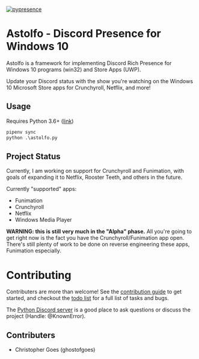 
[![pypresence](https://img.shields.io/badge/using-pypresence-00bb88.svg?style=for-the-badge&logo=discord&logoWidth=20)](https://github.com/qwertyquerty/pypresence)


# Astolfo - Discord Presence for Windows 10
Astolfo is a framework for implementing Discord Rich Presence for
Windows 10 programs (win32) and Store Apps (UWP).

Update your Discord status with the show you're watching on the Windows 10
Microsoft Store apps for Crunchyroll, Netflix, and more!


## Usage
Requires Python 3.6+ ([link](https://www.python.org/downloads/release/python-370/))
```cmd
pipenv sync
python .\astolfo.py
```

## Project Status
Currently, I am working on support for Crunchyroll and Funimation, with
goals of expanding it to Netflix, Rooster Teeth, and others in the future.

Currently "supported" apps:
* Funimation
* Crunchyroll
* Netflix
* Windows Media Player


**WARNING: this is still very much in the "Alpha" phase.**
All you're going to get right now is the fact you have the
Crunchyroll/Funimation app open. There's still plenty of work to
be done on reverse engineering these apps, Funimation especially.


# Contributing
Contributers are more than welcome!
See the [contribution guide](CONTRIBUTING.md) to get started,
and checkout the [todo list](TODO.md) for a full list of tasks and bugs.

The [Python Discord server](https://discord.gg/python) is a good place
to ask questions or discuss the project (Handle: @KnownError).

## Contributers
* Christopher Goes (ghostofgoes)
